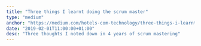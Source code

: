 ```yaml
---
title: "Three things I learnt doing the scrum master"
type: "medium"
anchor: "https://medium.com/hotels-com-technology/three-things-i-learnt-doing-the-scrum-master-7af04752b764"
date: "2019-02-01T11:00:00+01:00"
desc: "Three thoughts I noted down in 4 years of scrum mastering"
---
```

